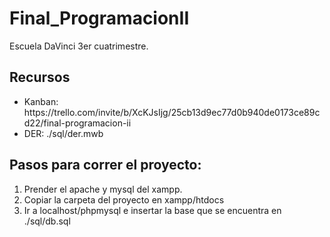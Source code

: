 # Final_ProgramacionII
<p>Escuela DaVinci 3er cuatrimestre.</p>

<h2>Recursos</h2>
<ul>
  <li>
      Kanban:
      https://trello.com/invite/b/XcKJsIjg/25cb13d9ec77d0b940de0173ce89cd22/final-programacion-ii
  </li>
  <li>
      DER:
      ./sql/der.mwb
  </li>
</ul>

<h2>Pasos para correr el proyecto:</h2>
<ol>
  <li>Prender el apache y mysql del xampp.</li>
  <li>Copiar la carpeta del proyecto en xampp/htdocs</li>
  <li>Ir a localhost/phpmysql e insertar la base que se encuentra en ./sql/db.sql</li>
</ol>
